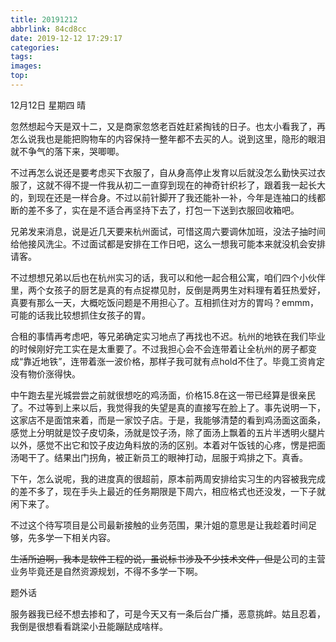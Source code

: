 ```yaml
---
title: 20191212
abbrlink: 84cd8cc
date: 2019-12-12 17:29:17
categories:
tags:
images:
top:
---
```

12月12日 星期四 晴

忽然想起今天是双十二，又是商家忽悠老百姓赶紧掏钱的日子。也太小看我了，再怎么说我也是能把购物车的内容保持一整年都不去买的人。说到这里，隐形的眼泪就不争气的落下来，哭唧唧。

不过再怎么说还是要考虑买下衣服了，自从身高停止发育以后就没怎么勤快买过衣服了，这就不得不提一件我从初二一直穿到现在的神奇针织衫了，跟着我一起长大的，到现在还是一样合身。不过以前针脚开了我还能补一补，今年是连袖口的线都断的差不多了，实在是不适合再坚持下去了，打包一下送到衣服回收箱吧。

兄弟发来消息，说是近几天要来杭州面试，可惜这周六要调休加班，没法子抽时间给他接风洗尘。不过面试都是安排在工作日吧，这么一想我可能本来就没机会安排请客。

不过想想兄弟以后也在杭州实习的话，我可以和他一起合租公寓，咱们四个小伙伴里，两个女孩子的厨艺是真的有点捉襟见肘，反倒是两男生对料理有着狂热爱好，真要有那么一天，大概吃饭问题是不用担心了。互相抓住对方的胃吗？emmm，可能的话我比较想抓住女孩子的胃。

合租的事情再考虑吧，等兄弟确定实习地点了再找也不迟。杭州的地铁在我们毕业的时候刚好完工实在是太重要了。不过我担心会不会连带着让全杭州的房子都变成“靠近地铁”，连带着涨一波价格，那样子我可就有点hold不住了。毕竟工资肯定没有物价涨得快。

中午跑去星光城尝尝之前就很想吃的鸡汤面，价格15.8在这一带已经算是很亲民了。不过等到上来以后，我觉得我的失望是真的直接写在脸上了。事先说明一下，这家店不是面馆来着，而是一家饺子店。于是，我能够清楚的看到鸡汤面这面条，感觉上分明就是饺子皮切条，汤就是饺子汤，除了面汤上飘着的五片半透明火腿片以外，感觉不出它和饺子皮边角料放的汤的区别。本着对午饭钱的心疼，愣是把面汤喝干了。结果出门拐角，被正新员工的眼神打动，屈服于鸡排之下。真香。

下午，怎么说呢，我的进度真的很超前，原本前两周安排给实习生的内容被我完成的差不多了，现在手头上最近的任务期限是下周六，相应格式也还没发，一下子就闲下来了。

不过这个待写项目是公司最新接触的业务范围，果汁姐的意思是让我趁着时间足够，先多学一下相关内容。

~~生活所迫啊，我本是软件工程的说，虽说标书涉及不少技术文件，但是~~公司的主营业务毕竟还是自然资源规划，不得不多学一下啊。

题外话

服务器我已经不想去掺和了，可是今天又有一条后台广播，恶意挑衅。姑且忍着，我倒是很想看看跳梁小丑能蹦跶成啥样。





